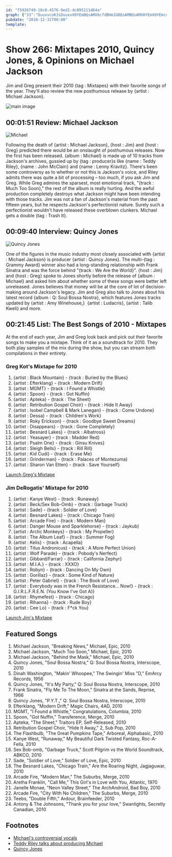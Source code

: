 ```yaml
---
id: "f5926749-18c0-4576-9ed1-4c895111d64a"
graph: {"33":"DuuxvcoK3iDuuxvX0YEmBQsAMX6cfdBHm1GBQsAMBQsAMX0YEmX0YEmcoK3iX0YEmonDs8X0YEmb1QxDBM99BX0YEm3koZSonDs83koZSb1QxD3koZSBM99B","G4":"DuuxvX0YEmDuuxvfs5OUY3RCifs5OUY3RCipju5MmUkQQpju5MleUpupju5MYj5l9pju5M","109":"EOXVhSbjSBBKRaHkCE1VBKRaHtLUuo5y4ul6efhf9wuoSNQRu5BB5oSXkhESBBVOjBKtKeIQRELIZr1EBIz9dBKrLP6arrJylHOr70aVKRq8bkBHLLvVacLs2KCfvBHLLvVNyZFlJpSfTMpdkjp71OijZLipviZg3PR2Pbc8lcBB1HBgTBgbLv1hgX66a0BAy8PeVv5SJPojUYN4qRtLUuoxSeGgBA3LOBJF9urJJEGtAVBH514hva69ovNMyB5hs0SU6xs3jBLCAo2b4bZxP6UL0tvhwnjZ6uBBiU4xXJ0iDzrrJbEhdzQ8JCBuaVmaBHCeIEw5n0BA2RlquqW0BG3aKGGa0F1y0sflB6tl"}
pubdate: "2010-12-31T00:00"
template: 
---
```






# Show 266: Mixtapes 2010, Quincy Jones, & Opinions on Michael Jackson

Jim and Greg present their 2010 {tag : Mixtapes} with their favorite songs of the year. They'll also review the new posthumous release by {artist : Michael Jackson}.

![main image](https://static.soundopinions.org/images/mixtapes.jpg)



## 00:01:51 Review: Michael Jackson

![Michael](https://static.soundopinions.org/assets/266/330.jpg)

Following the death of {artist : Michael Jackson}, {host : Jim} and {host : Greg} predicted there would be an onslaught of posthumous releases. Now the first has been released. {album : Michael} is made up of 10 tracks from Jackson's archives, gussied up by {tag : producer}s like {name : Teddy Riley}, {name : John McClain} and {name : Lenny Kravitz}. There's been some controversy as to whether or not this is Jackson's voice, and Riley admits there was quite a bit of processing – too much, if you ask Jim and Greg. While Greg admires the sparsest, most emotional track, "{track : Much Too Soon}," the rest of the album is really hurting. And the awful production completely destroys what Jackson might have been intending with those tracks. Jim was not a fan of Jackson's material from the past fifteen years, but he respects Jackson's perfectionist nature. Surely such a perfectionist wouldn't have released these overblown clunkers. Michael gets a double {tag : Trash It}.



## 00:09:40 Interview: Quincy Jones

![Quincy Jones](https://static.soundopinions.org/assets/266/G40.jpg)

One of the figures in the music industry most closely associated with {artist : Michael Jackson} is producer {artist : Quincy Jones}. The multi-{tag : Grammy Award} winner also had a long-standing relationship with Frank Sinatra and was the force behind "{track : We Are the World}". {host : Jim} and {host : Greg} spoke to Jones shortly before the release of {album : Michael} and asked him about whether some of these songs were better left unreleased. Jones believes that money will be at the core of lot of decision-making around Jackson's legacy. Jim and Greg also talk to Jones about his latest record {album : Q: Soul Bossa Nostra}, which features Jones tracks updated by {artist : Amy Winehouse,}  {artist : Ludacris}, {artist : Talib Kweli} and more.



## 00:21:45 List: The Best Songs of 2010 - Mixtapes

At the end of each year, Jim and Greg look back and pick out their favorite songs to make you a mixtape. Think of it as a soundtrack for 2010. They both play samples of the mix during the show, but you can stream both compilations in their entirety.


### Greg Kot's Mixtape for 2010

1. {artist : Black Mountain} - {track : Buried by the Blues}
2. {artist : Efterklang} - {track : Modern Drift}
3. {artist : MGMT} - {track : I Found a Whistle}
4. {artist : Spoon} - {track : Got Nuffin}
5. {artist : Apteka} - {track : The Sheet}
6. {artist : Retribution Gospel Choir} - {track : Hide It Away}
7. {artist : Isobel Campbell & Mark Lanegan} - {track : Come Undone}
8. {artist : Dessa} - {track : Children's Work}
9. {artist : Roky Erickson} - {track : Goodbye Sweet Dreams}
10. {artist : Disappears} - {track : Gone Completely}
11. {artist : Besnard Lakes} - {track : Albatross}
12. {artist : Yeasayer} - {track : Madder Red}
13. {artist : Psalm One} - {track : Ginsu Knives}
14. {artist : Sleigh Bells} - {track : Rill Rill}
15. {artist : Kid Cudi} - {track : Erase Me}
16. {artist : Grinderman} - {track : Palaces of Montezuma}
17. {artist : Sharon Van Etten} - {track : Save Yourself}

[Launch Greg's Mixtape](http://www.soundopinions.org/mixtapes/2010/greg/myWimpy.html)


### Jim DeRogatis' Mixtape for 2010

1. {artist : Kanye West} - {track : Runaway}
2. {artist : Beck/Sex Bob-Omb} - {track : Garbage Truck}
3. {artist : Sade} - {track : Soldier of Love}
4. {artist : Besnard Lakes} - {track : Chicago Train}
5. {artist : Arcade Fire} - {track : Modern Man}
6. {artist : Danger Mouse and Sparklehorse} - {track : Jaykub}
7. {artist : Arctic Monkeys} - {track : My Propeller}
8. {artist : The Album Leaf} - {track : Summer Fog}
9. {artist : Kelis} - {track : Acapella}
10. {artist : Titus Andronicus} - {track : A More Perfect Union}
11. {artist : Wolf Parade} - {track : Pobody's Nerfect}
12. {artist : Gibbard/Farrar} - {track : California Zephyr}
13. {artist : M.I.A.} - {track : XXXO}
14. {artist : Robyn} - {track : Dancing On My Own}
15. {artist : Gorillaz} - {track : Some Kind of Nature}
16. {artist : Peter Gabriel} - {track : The Book of Love}
17. {artist : Everybody was in the French Resistance... Now!} - {track : G.I.R.L.F.R.E.N. (You Know I've Got A)}
18. {artist : Rhymefest} - {track : Chicago}
19. {artist : Rihanna} - {track : Rude Boy}
20. {artist : Cee Lo} - {track : F*ck You}

[Launch Jim's Mixtape](http://www.soundopinions.org/mixtapes/2010/jim/myWimpy.html)



## Featured Songs

1. Michael Jackson, "Breaking News," Michael, Epic, 2010
2. Michael Jackson, "Much Too Soon," Michael, Epic, 2010
3. Michael Jackson, "Behind the Mask," Michael, Epic, 2010
4. Quincy Jones, "Soul Bossa Nostra," Q: Soul Bossa Nostra, Interscope, 2010
5. Dinah Washington, "Makin' Whoopee," The Swingin' Miss "D," EmArcy Records, 1956
6. Quincy Jones, "It's My Party," Q: Soul Bossa Nostra, Interscope, 2010
7. Frank Sinatra, "Fly Me To The Moon," Sinatra at the Sands, Reprise, 1966
8. Quincy Jones, "P.Y.T.," Q: Soul Bossa Nostra, Interscope, 2010
9. Efterklang, "Modern Drift," Magic Chairs, 4AD, 2010
10. MGMT, "I Found a Whistle," Congratulations, Columbia, 2010
11. Spoon, "Got Nuffin," Transference, Merge, 2010
12. Apteka, "The Sheet," Traitors EP, Self-Released, 2010
13. Retribution Gospel Choir, "Hide It Away," 2, Sub Pop, 2010
14. The Flashbulb, "The Great Pumpkins Tape," Arboreal, Alphabasic, 2010
15. Kanye West, "Runaway," My Beautiful Dark Twisted Fantasy, Roc-A-Fella, 2010
16. Sex Bob-omb, "Garbage Truck," Scott Pilgrim vs the World Soundtrack, ABKCO, 2010
17. Sade, "Soldier of Love," Soldier of Love, Epic, 2010
18. The Besnard Lakes, "Chicago Train," Are the Roaring Night, Jagjaguwar, 2010
19. Arcade Fire, "Modern Man," The Suburbs, Merge, 2010
20. Aretha Franklin, "Call Me," This Girl's in Love with You, Atlantic, 1970
21. Janelle Monae, "Neon Valley Street," The ArchAndroid, Bad Boy, 2010
22. Arcade Fire, "City With No Children," The Suburbs, Merge, 2010
23. Teebs, "Double Fifth," Ardour, Brainfeeder, 2010
24. Antony & The Johnsons, "Thank you for your love," Swanlights, Secretly Canadian, 2010



## Footnotes

- [Michael's controversial vocals](http://music-mix.ew.com/2010/11/11/michael-jackson-breaking-news-estate/)
- [Teddy Riley talks about producing Michael](http://www.bbc.co.uk/newsbeat/11957645)
- [Quincy Jones](http://www.quincyjones.com/)